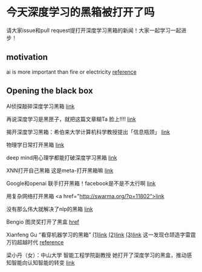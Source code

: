 # 今天深度学习的黑箱被打开了吗

请大家issue和pull request提打开深度学习黑箱的新闻！大家一起学习一起进步！

## motivation
ai is more important than fire or electricity <a href="https://www.cnbc.com/2018/02/01/google-ceo-sundar-pichai-ai-is-more-important-than-fire-electricity.html">reference</a>


## Opening the  black box
AI侦探敲碎深度学习黑箱
<a href="http://tech.sina.com.cn/d/2017-07-17/doc-ifyiamif3128667.shtml">link</a>

再说深度学习是黑匣子，就把这篇文章糊Ta 脸上!!!!
<a href="https://juejin.im/post/5aa1f926f265da23a0492653">link</a>

揭开深度学习黑箱：希伯来大学计算机科学教授提出「信息瓶颈」
<a href="https://juejin.im/post/59c4a9485188256bd871f814">link</a>

物理学日常打开黑箱
<a href="https://www.chainnews.com/articles/637782939675.htm">link</a>

deep mind用心理学都能打破深度学习黑箱
<a href="https://m.sohu.com/n/499293786/">link</a>

XNN打开自己黑箱 这是meta-打开黑箱嘛
<a href="https://mp.weixin.qq.com/s?__biz=MzA3MzI4MjgzMw==&mid=2650747137&idx=3&sn=ba6f60b0d96afea2dda69dd9186e5e32&chksm=871af57fb06d7c69cbdea25ed090016bc8f8a7e9dacb0afb313e5113edc731e0b4a6b3d5624f&mpshare=1&scene=1&srcid=0818nl7ErSbm4kNbYZTKSOjb&sharer_sharetime=1572935754257&sharer_shareid=125e0c0f9a0388f53724f0441b123fb3&pass_ticket=lObiYaOln9W9o%2BmrlJK0%2BF0Hi6VhekSRLWws8d1exfxDOOhEHNFBA0I3V1uXPwXO#rd">link</a>

Google和openai 联手打开黑箱！facebook是不是不太行啊
<a href="https://mp.weixin.qq.com/s?__biz=MzA3MzI4MjgzMw==&mid=2650758253&idx=4&sn=0dd0ace6d2734c5c099515e1af4805a1&chksm=871a9813b06d1105fb6f0b3b876b9d26aa344753dea0888b1e7229a10a6aa8aa31a80318b7f9&mpshare=1&scene=1&srcid=&sharer_sharetime=1572935716690&sharer_shareid=125e0c0f9a0388f53724f0441b123fb3&pass_ticket=lObiYaOln9W9o%2BmrlJK0%2BF0Hi6VhekSRLWws8d1exfxDOOhEHNFBA0I3V1uXPwXO#rd">link</a>


用复杂网络打开黑箱
<a href="http://swarma.org/?p=11802“>link</a>
         
没有那么伟大就解决了nlp的黑箱
<a href="http://www.atyun.com/32315.html">link</a>
         

Bengio 图灵奖打开了黑盒
<a href="https://mp.weixin.qq.com/s?__biz=MzU1NzE0MDk1MA==&mid=2247487504&idx=1&sn=d7ae67a336db5a55243ac11d9fc9f800&chksm=fc3b0ea9cb4c87bfb6b2af5d28cc6231a1ea8c84867295b508fb827d27d83de8289cdd9a02c5&mpshare=1&scene=1&srcid=&sharer_sharetime=1572935980542&sharer_shareid=125e0c0f9a0388f53724f0441b123fb3&pass_ticket=lObiYaOln9W9o%2BmrlJK0%2BF0Hi6VhekSRLWws8d1exfxDOOhEHNFBA0I3V1uXPwXO#rd">href</a>

Xianfeng Gu
“看穿机器学习的黑箱”
<a href="http://mp.weixin.qq.com/s?__biz=MzA3NTM4MzY1Mg==&mid=2650813024&idx=1&sn=31e326bd79ed24f5f47b35091385b9ab&chksm=8485c46bb3f24d7d36d1a93b48d9f4d0335262b1152de0bd0f2f1d09527e4acb2ae3d4730913&scene=21#wechat_redirect">(1)link</a>
<a href="http://mp.weixin.qq.com/s?__biz=MzA3NTM4MzY1Mg==&mid=2650813028&idx=1&sn=b971c2f1389179951eb5a67b84f1bb49&chksm=8485c46fb3f24d790a7f7c15e50b29eca7b7c080efdb821e7bff1f6b9b5d6fd5afa6bd4dcd36&scene=21#wechat_redirect">(2)link</a>
<a href="http://mp.weixin.qq.com/s?__biz=MzA3NTM4MzY1Mg==&mid=2650813038&idx=1&sn=1549a6b27cbe2820e72c0f28be9b32c3&chksm=8485c465b3f24d737895de681b0dccdcbcd191a991bc405db5115b1b8c3a84fbc1c5d3ff70ba&scene=21#wechat_redirect">(3)link</a>
这一发现仓颉造字雷霆万钧超越时代 <a href="https://henix.github.io/feeds/weixin.sogou.conformalgeometry/2019-03-21-1000000095.html">reference</a>

梁小丹（女）：中山大学 智能工程学院副教授
她打开了深度学习的黑盒，推动感知智能向认知智能的转变
<a href="https://damo.alibaba.com/events/56">link</a>


